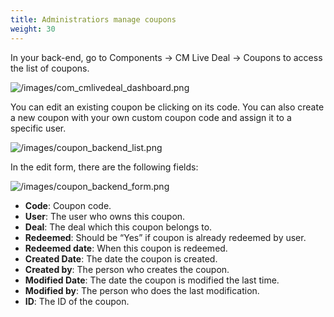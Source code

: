 ```yaml
---
title: Administratiors manage coupons
weight: 30
---
```

In your back-end, go to Components -> CM Live Deal -> Coupons to access the list of coupons.

![/images/com_cmlivedeal_dashboard.png](/images/com_cmlivedeal_dashboard.png)

You can edit an existing coupon be clicking on its code. You can also create a new coupon with your own custom coupon code and assign it to a specific user.

![/images/coupon_backend_list.png](/images/coupon_backend_list.png)

In the edit form, there are the following fields:

![/images/coupon_backend_form.png](/images/coupon_backend_form.png)

*   **Code**: Coupon code.
*   **User**: The user who owns this coupon.
*   **Deal**: The deal which this coupon belongs to.
*   **Redeemed**: Should be “Yes” if coupon is already redeemed by user.
*   **Redeemed date**: When this coupon is redeemed.
*   **Created Date**: The date the coupon is created.
*   **Created by**: The person who creates the coupon.
*   **Modified Date**: The date the coupon is modified the last time.
*   **Modified by**: The person who does the last modification.
*   **ID**: The ID of the coupon.